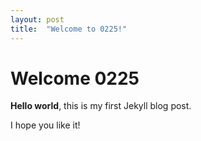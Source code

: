 ```yaml
---
layout: post
title:  "Welcome to 0225!"
---
```


# Welcome 0225

**Hello world**, this is my first Jekyll blog post.

I hope you like it!
